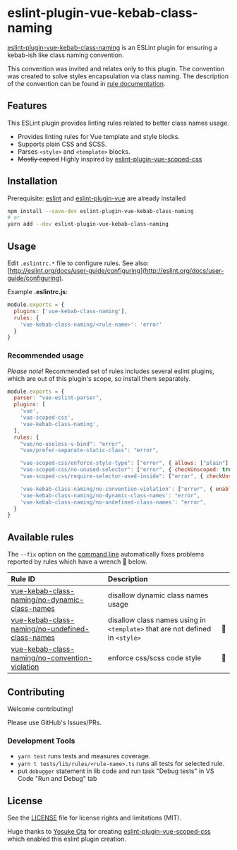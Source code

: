 # eslint-plugin-vue-kebab-class-naming

[eslint-plugin-vue-kebab-class-naming](https://www.npmjs.com/package/eslint-plugin-vue-kebab-class-naming) is an ESLint plugin for ensuring a kebab-ish like class naming convention.

This convention was invited and relates only to this plugin. The convention was created to solve styles encapsulation via class naming. The description of the convention can be found in [rule documentation](./docs/rules/no-convention-violation.md).

## Features

This ESLint plugin provides linting rules related to better class names usage.

- Provides linting rules for Vue template and style blocks.
- Supports plain CSS and SCSS.
- Parses `<style>` and `<template>` blocks.
- ~~Mostly copied~~ Highly inspired by [eslint-plugin-vue-scoped-css](https://future-architect.github.io/eslint-plugin-vue-scoped-css/)

## Installation

Prerequisite: [eslint](https://eslint.org/) and [eslint-plugin-vue](https://eslint.vuejs.org/) are already installed

```bash
npm install --save-dev eslint-plugin-vue-kebab-class-naming
# or
yarn add --dev eslint-plugin-vue-kebab-class-naming
```

## Usage

Edit `.eslintrc.*` file to configure rules. See also: [http://eslint.org/docs/user-guide/configuring](http://eslint.org/docs/user-guide/configuring).

Example **.eslintrc.js**:

```js
module.exports = {
  plugins: ['vue-kebab-class-naming'],
  rules: {
    'vue-kebab-class-naming/<rule-name>': 'error'
  }
}
```

### Recommended usage

_Please note!_ Recommended set of rules includes several eslint plugins, which are out of this plugin's scope, so install them separately.

```js
module.exports = {
  parser: "vue-eslint-parser",
  plugins: [
    'vue',
    'vue-scoped-css',
    'vue-kebab-class-naming',
  ],
  rules: {
    "vue/no-useless-v-bind": "error",
    "vue/prefer-separate-static-class": "error",

    "vue-scoped-css/enforce-style-type": ["error", { allows: ["plain"] }],
    "vue-scoped-css/no-unused-selector": ["error", { checkUnscoped: true }],
    "vue-scoped-css/require-selector-used-inside": ["error", { checkUnscoped: true }],

    'vue-kebab-class-naming/no-convention-violation': ["error", { enableFix: true }],
    'vue-kebab-class-naming/no-dynamic-class-names': "error",
    'vue-kebab-class-naming/no-undefined-class-names': "error",
  }
}
```

## Available rules

The `--fix` option on the [command line](https://eslint.org/docs/user-guide/command-line-interface#fixing-problems) automatically fixes problems reported by rules which have a wrench :wrench: below.

| Rule ID | Description |    |
|:--------|:------------|:---|
| [vue-kebab-class-naming/no-dynamic-class-names](./docs/rules/no-dynamic-class-names.md) | disallow dynamic class names usage | |
| [vue-kebab-class-naming/no-undefined-class-names](./docs/rules/no-undefined-class-names.md) | disallow class names using in `<template>` that are not defined in `<style>` | :wrench: |
| [vue-kebab-class-naming/no-convention-violation](./docs/rules/no-convention-violation.md) | enforce css/scss code style | :wrench: |

## Contributing

Welcome contributing!

Please use GitHub's Issues/PRs.

### Development Tools

- `yarn test` runs tests and measures coverage.
- `yarn t tests/lib/rules/<rule-name>.ts` runs all tests for selected rule.
- put `debugger` statement in lib code and run task "Debug tests" in VS Code "Run and Debug" tab

## License

See the [LICENSE](LICENSE) file for license rights and limitations (MIT).

Huge thanks to [Yosuke Ota](https://github.com/ota-meshi) for creating [eslint-plugin-vue-scoped-css](https://future-architect.github.io/eslint-plugin-vue-scoped-css/) which enabled this eslint plugin creation.
